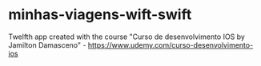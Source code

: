 # minhas-viagens-wift-swift
Twelfth app created with the course "Curso de desenvolvimento IOS by Jamilton Damasceno" - https://www.udemy.com/curso-desenvolvimento-ios
